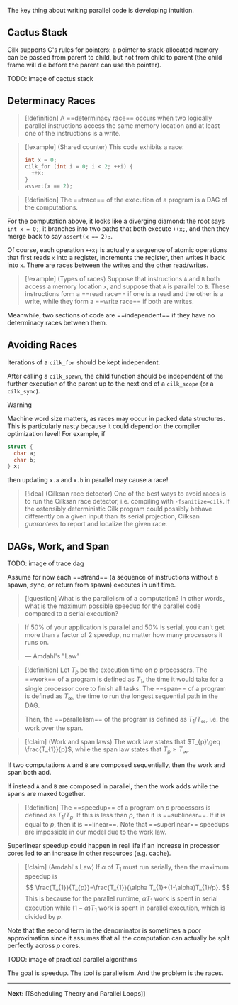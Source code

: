 The key thing about writing parallel code is developing intuition.

## Cactus Stack

Cilk supports C's rules for pointers: a pointer to stack-allocated memory can be passed from parent to child, but not from child to parent (the child frame will die before the parent can use the pointer).

TODO: image of cactus stack

## Determinacy Races

> [!definition]
> A ==determinacy race== occurs when two logically parallel instructions access the same memory location and at least one of the instructions is a write.

> [!example] (Shared counter)
> This code exhibits a race:
> 
> ```c
> int x = 0;
> cilk_for (int i = 0; i < 2; ++i) {
> 	++x;
> }
> assert(x == 2);
> ```

> [!definition]
> The ==trace== of the execution of a program is a DAG of the computations.

For the computation above, it looks like a diverging diamond: the root says `int x = 0;`, it branches into two paths that both execute `++x;`, and then they merge back to say `assert(x == 2);`.

Of course, each operation `++x;` is actually a sequence of atomic operations that first reads `x` into a register, increments the register, then writes it back into `x`. There are races between the writes and the other read/writes.

> [!example] (Types of races)
> Suppose that instructions `A` and `B` both access a memory location `x`, and suppose that `A` is parallel to `B`. These instructions form a ==read race== if one is a read and the other is a write, while they form a ==write race== if both are writes.

Meanwhile, two sections of code are ==independent== if they have no determinacy races between them.

## Avoiding Races

Iterations of a `cilk_for` should be kept independent. 

After calling a `cilk_spawn`, the child function should be independent of the further execution of the parent up to the next end of a `cilk_scope` (or a `cilk_sync`).

> [!warning]
> Machine word size matters, as races may occur in packed data structures. This is particularly nasty because it could depend on the compiler optimization level! For example, if
> 
> ```c
> struct {
> 	char a;
> 	char b;
> } x;
> ```
> 
> then updating `x.a` and `x.b` in parallel may cause a race!

> [!idea] (Cilksan race detector)
> One of the best ways to avoid races is to run the Cilksan race detector, i.e. compiling with `-fsanitize=cilk`. If the ostensibly deterministic Cilk program could possibly behave differently on a given input than its serial projection, Cilksan *guarantees* to report and localize the given race.

## DAGs, Work, and Span

TODO: image of trace dag

Assume for now each ==strand== (a sequence of instructions without a spawn, sync, or return from spawn) executes in unit time. 

> [!question]
> What is the parallelism of a computation? In other words, what is the maximum possible speedup for the parallel code compared to a serial execution?

> If 50% of your application is parallel and 50% is serial, you can't get more than a factor of 2 speedup, no matter how many processors it runs on.
> 
> — Amdahl's "Law"

> [!definition]
> Let $T_{p}$ be the execution time on $p$ processors. The ==work== of a program is defined as $T_{1}$, the time it would take for a single processor core to finish all tasks. The ==span== of a program is defined as $T_{\infty}$, the time to run the longest sequential path in the DAG.
> 
> Then, the ==parallelism== of the program is defined as $T_{1}/T_{\infty}$, i.e. the work over the span.

> [!claim] (Work and span laws)
> The work law states that $T_{p}\geq \frac{T_{1}}{p}$, while the span law states that $T_{p}\geq T_{\infty}$.

If two computations `A` and `B` are composed sequentially, then the work and span both add.

If instead `A` and `B` are composed in parallel, then the work adds while the spans are maxed together.

> [!definition]
> The ==speedup== of a program on $p$ processors is defined as $T_{1}/T_{p}$. If this is less than $p$, then it is ==sublinear==. If it is equal to $p$, then it is ==linear==. Note that ==superlinear== speedups are impossible in our model due to the work law.

Superlinear speedup could happen in real life if an increase in processor cores led to an increase in other resources (e.g. cache).

> [!claim] (Amdahl's Law)
> If $\alpha$ of $T_{1}$ must run serially, then the maximum speedup is
> $$
> \frac{T_{1}}{T_{p}}=\frac{T_{1}}{\alpha T_{1}+(1-\alpha)T_{1}/p}.
> $$
> This is because for the parallel runtime, $\alpha T_{1}$ work is spent in serial execution while $(1-\alpha)T_{1}$ work is spent in parallel execution, which is divided by $p$.

Note that the second term in the denominator is sometimes a poor approximation since it assumes that all the computation can actually be split perfectly across $p$ cores.

TODO: image of practical parallel algorithms

The goal is speedup. The tool is parallelism. And the problem is the races.

---

**Next:** [[Scheduling Theory and Parallel Loops]]